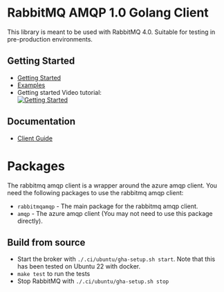 # RabbitMQ AMQP 1.0 Golang Client

This library is meant to be used with RabbitMQ 4.0. 
Suitable for testing in pre-production environments.


## Getting Started

- [Getting Started](docs/examples/getting_started)
- [Examples](docs/examples)
- Getting started Video tutorial: </br>
[![Getting Started](https://img.youtube.com/vi/iR1JUFh3udI/0.jpg)](https://youtu.be/iR1JUFh3udI)



## Documentation

- [Client Guide](https://www.rabbitmq.com/client-libraries/amqp-client-libraries)



# Packages

The rabbitmq amqp client is a wrapper around the azure amqp client.</b>
You need the following packages to use the rabbitmq amqp client:

- `rabbitmqamqp` - The main package for the rabbitmq amqp client.
- `amqp` - The azure amqp client (You may not need to use this package directly).


## Build from source

- Start the broker with `./.ci/ubuntu/gha-setup.sh start`. Note that this has been tested on Ubuntu 22 with docker.
- `make test` to run the tests
- Stop RabbitMQ with `./.ci/ubuntu/gha-setup.sh stop`


